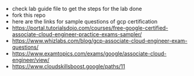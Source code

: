 - check lab guide file to get the steps for the lab done 
- fork this repo
- here are the links for sample questions of gcp certification
- https://portal.tutorialsdojo.com/courses/free-google-certified-associate-cloud-engineer-practice-exams-sampler/
- https://www.whizlabs.com/blog/gcp-associate-cloud-engineer-exam-questions/
- https://www.examtopics.com/exams/google/associate-cloud-engineer/view/
- https://www.cloudskillsboost.google/paths/11
